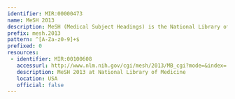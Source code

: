 ```yaml
---
identifier: MIR:00000473
name: MeSH 2013
description: MeSH (Medical Subject Headings) is the National Library of Medicine's controlled vocabulary thesaurus. It consists of sets of terms naming descriptors in a hierarchical structure that permits searching at various levels of specificity. This thesaurus is used by NLM for indexing articles from biomedical journals, cataloging of books, documents, etc. This collection references MeSH terms published in 2013.
prefix: mesh.2013
pattern: ^[A-Za-z0-9]+$
prefixed: 0
resources:
 - identifier: MIR:00100608
   accessurl: http://www.nlm.nih.gov/cgi/mesh/2013/MB_cgi?mode=&index=
   description: MeSH 2013 at National Library of Medicine
   location: USA
   official: false
---
```

